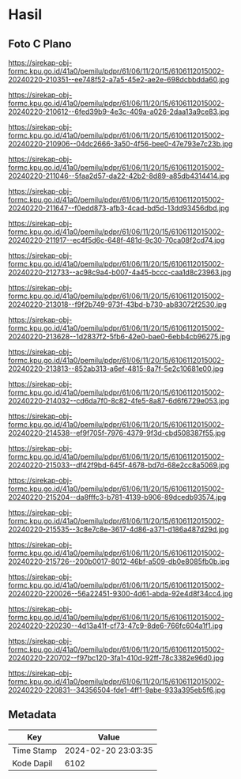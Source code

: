# Hasil

## Foto C Plano

https://sirekap-obj-formc.kpu.go.id/41a0/pemilu/pdpr/61/06/11/20/15/6106112015002-20240220-210351--ee748f52-a7a5-45e2-ae2e-698dcbbdda60.jpg

https://sirekap-obj-formc.kpu.go.id/41a0/pemilu/pdpr/61/06/11/20/15/6106112015002-20240220-210612--6fed39b9-4e3c-409a-a026-2daa13a9ce83.jpg

https://sirekap-obj-formc.kpu.go.id/41a0/pemilu/pdpr/61/06/11/20/15/6106112015002-20240220-210906--04dc2666-3a50-4f56-bee0-47e793e7c23b.jpg

https://sirekap-obj-formc.kpu.go.id/41a0/pemilu/pdpr/61/06/11/20/15/6106112015002-20240220-211046--5faa2d57-da22-42b2-8d89-a85db4314414.jpg

https://sirekap-obj-formc.kpu.go.id/41a0/pemilu/pdpr/61/06/11/20/15/6106112015002-20240220-211647--f0edd873-afb3-4cad-bd5d-13dd93456dbd.jpg

https://sirekap-obj-formc.kpu.go.id/41a0/pemilu/pdpr/61/06/11/20/15/6106112015002-20240220-211917--ec4f5d6c-648f-481d-9c30-70ca08f2cd74.jpg

https://sirekap-obj-formc.kpu.go.id/41a0/pemilu/pdpr/61/06/11/20/15/6106112015002-20240220-212733--ac98c9a4-b007-4a45-bccc-caa1d8c23963.jpg

https://sirekap-obj-formc.kpu.go.id/41a0/pemilu/pdpr/61/06/11/20/15/6106112015002-20240220-213018--f9f2b749-973f-43bd-b730-ab83072f2530.jpg

https://sirekap-obj-formc.kpu.go.id/41a0/pemilu/pdpr/61/06/11/20/15/6106112015002-20240220-213628--1d2837f2-5fb6-42e0-bae0-6ebb4cb96275.jpg

https://sirekap-obj-formc.kpu.go.id/41a0/pemilu/pdpr/61/06/11/20/15/6106112015002-20240220-213813--852ab313-a6ef-4815-8a7f-5e2c10681e00.jpg

https://sirekap-obj-formc.kpu.go.id/41a0/pemilu/pdpr/61/06/11/20/15/6106112015002-20240220-214032--cd6da7f0-8c82-4fe5-8a87-6d6f6729e053.jpg

https://sirekap-obj-formc.kpu.go.id/41a0/pemilu/pdpr/61/06/11/20/15/6106112015002-20240220-214538--ef9f705f-7976-4379-9f3d-cbd508387f55.jpg

https://sirekap-obj-formc.kpu.go.id/41a0/pemilu/pdpr/61/06/11/20/15/6106112015002-20240220-215033--df42f9bd-645f-4678-bd7d-68e2cc8a5069.jpg

https://sirekap-obj-formc.kpu.go.id/41a0/pemilu/pdpr/61/06/11/20/15/6106112015002-20240220-215204--da8fffc3-b781-4139-b906-89dcedb93574.jpg

https://sirekap-obj-formc.kpu.go.id/41a0/pemilu/pdpr/61/06/11/20/15/6106112015002-20240220-215535--3c8e7c8e-3617-4d86-a371-d186a487d29d.jpg

https://sirekap-obj-formc.kpu.go.id/41a0/pemilu/pdpr/61/06/11/20/15/6106112015002-20240220-215726--200b0017-8012-46bf-a509-db0e8085fb0b.jpg

https://sirekap-obj-formc.kpu.go.id/41a0/pemilu/pdpr/61/06/11/20/15/6106112015002-20240220-220026--56a22451-9300-4d61-abda-92e4d8f34cc4.jpg

https://sirekap-obj-formc.kpu.go.id/41a0/pemilu/pdpr/61/06/11/20/15/6106112015002-20240220-220230--4d13a41f-cf73-47c9-8de6-766fc604a1f1.jpg

https://sirekap-obj-formc.kpu.go.id/41a0/pemilu/pdpr/61/06/11/20/15/6106112015002-20240220-220702--f97bc120-3fa1-410d-92ff-78c3382e96d0.jpg

https://sirekap-obj-formc.kpu.go.id/41a0/pemilu/pdpr/61/06/11/20/15/6106112015002-20240220-220831--34356504-fde1-4ff1-9abe-933a395eb5f6.jpg


## Metadata

| Key        | Value               |
| ---------- | ------------------- |
| Time Stamp | 2024-02-20 23:03:35 |
| Kode Dapil | 6102                |



